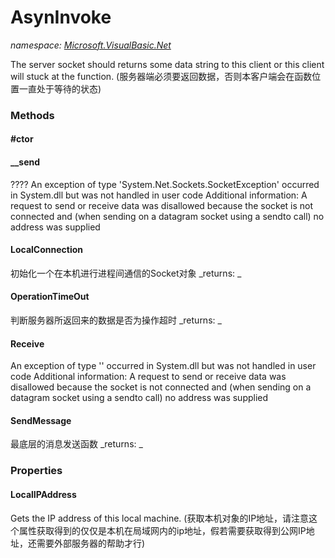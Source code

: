 ﻿
# AsynInvoke
_namespace: [Microsoft.VisualBasic.Net](N-Microsoft.VisualBasic.Net.md)_

The server socket should returns some data string to this client or this client will stuck at the function.
 (服务器端必须要返回数据，否则本客户端会在函数位置一直处于等待的状态)

### Methods

#### #ctor

#### __send
????
 An exception of type 'System.Net.Sockets.SocketException' occurred in System.dll but was not handled in user code
 Additional information: A request to send or receive data was disallowed because the socket is not connected and
 (when sending on a datagram socket using a sendto call) no address was supplied
#### LocalConnection
初始化一个在本机进行进程间通信的Socket对象
_returns: _
#### OperationTimeOut
判断服务器所返回来的数据是否为操作超时
_returns: _
#### Receive
An exception of type '' occurred in System.dll but was not handled in user code
 Additional information: A request to send or receive data was disallowed because the socket is not connected and
 (when sending on a datagram socket using a sendto call) no address was supplied
#### SendMessage
最底层的消息发送函数
_returns: _


### Properties

#### LocalIPAddress
Gets the IP address of this local machine.
 (获取本机对象的IP地址，请注意这个属性获取得到的仅仅是本机在局域网内的ip地址，假若需要获取得到公网IP地址，还需要外部服务器的帮助才行)

